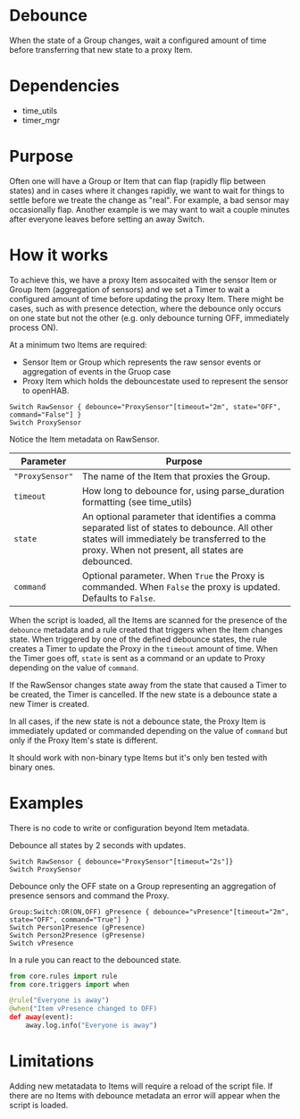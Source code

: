 # Debounce
When the state of a Group changes, wait a configured amount of time before transferring that new state to a proxy Item.

# Dependencies
- time_utils
- timer_mgr

# Purpose
Often one will have a Group or Item that can flap (rapidly flip between states) and in cases where it changes rapidly, we want to wait for things to settle before we treate the change as "real".
For example, a bad sensor may occasionally flap.
Another example is we may want to wait a couple minutes after everyone leaves before setting an away Switch.

# How it works
To achieve this, we have a proxy Item assocaited with the sensor Item or Group Item (aggregation of sensors) and we set a Timer to wait a configured amount of time before updating the proxy Item.
There might be cases, such as with presence detection, where the debounce only occurs on one state but not the other (e.g. only debounce turning OFF, immediately process ON).

At a minimum two Items are required:
- Sensor Item or Group which represents the raw sensor events or aggregation of events in the Gruop case
- Proxy Item which holds the debouncestate used to represent the sensor to openHAB.

```
Switch RawSensor { debounce="ProxySensor"[timeout="2m", state="OFF", command="False"] }
Switch ProxySensor
```

Notice the Item metadata on RawSensor.

Parameter | Purpose
-|-
`"ProxySensor"` | The name of the Item that proxies the Group.
`timeout` | How long to debounce for, using parse_duration formatting (see time_utils)
`state` | An optional parameter that identifies a comma separated list of states to debounce. All other states will immediately be transferred to the proxy. When not present, all states are debounced.
`command` | Optional parameter. When `True` the Proxy is commanded. When `False` the proxy is updated. Defaults to `False`.

When the script is loaded, all the Items are scanned for the presence of the `debounce` metadata and a rule created that triggers when the Item changes state.
When triggered by one of the defined debounce states, the rule creates a Timer to update the Proxy in the `timeout` amount of time.
When the Timer goes off, `state` is sent as a command or an update to Proxy depending on the value of `command`.

If the RawSensor changes state away from the state that caused a Timer to be created, the Timer is cancelled.
If the new state is a debounce state a new Timer is created.

In all cases, if the new state is not a debounce state, the Proxy Item is immediately updated or commanded depending on the value of `command` but only if the Proxy Item's state is different.

It should work with non-binary type Items but it's only ben tested with binary ones.

# Examples

There is no code to write or configuration beyond Item metadata.

Debounce all states by 2 seconds with updates.
```
Switch RawSensor { debounce="ProxySensor"[timeout="2s"]}
Switch ProxySensor
```

Debounce only the OFF state on a Group representing an aggregation of presence sensors and command the Proxy.
```
Group:Switch:OR(ON,OFF) gPresence { debounce="vPresence"[timeout="2m", state="OFF", command="True"] }
Switch Person1Presence (gPresence)
Switch Person2Presence (gPresense)
Switch vPresence
```

In a rule you can react to the debounced state.

```python
from core.rules import rule
from core.triggers import when

@rule("Everyone is away")
@when("Item vPresence changed to OFF)
def away(event):
    away.log.info("Everyone is away")
```

# Limitations
Adding new metatadata to Items will require a reload of the script file.
If there are no Items with debounce metadata an error will appear when the script is loaded.

